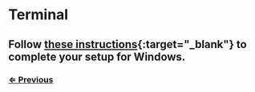 # Terminal

Follow [these instructions](https://codefellows.github.io/code-201-prework/prework/windows/02_WSL_Ubuntu_setup.html){:target="_blank"} to complete your setup for Windows.
---
### [⇐ Previous](../../README.md)
